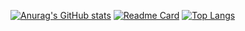 [![Anurag's GitHub stats](https://github-readme-stats.vercel.app/api?username=yeahwangz&count_private=true&show_icons=true&theme=radical)](https://github.com/anuraghazra/github-readme-stats)
[![Readme Card](https://github-readme-stats.vercel.app/api/pin/?username=yeahwangz&repo=first-contributions)](https://github.com/anuraghazra/github-readme-stats)
[![Top Langs](https://github-readme-stats.vercel.app/api/top-langs/?username=yeahwangz&layout=compact)](https://github.com/anuraghazra/github-readme-stats)
